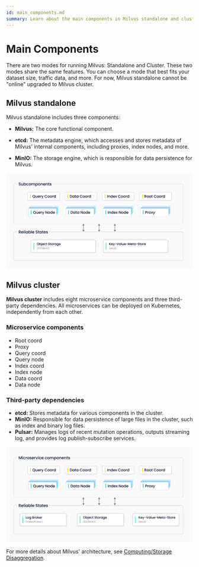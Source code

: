 ```yaml
---
id: main_components.md
summary: Learn about the main components in Milvus standalone and cluster.
---
```


# Main Components

There are two modes for running Milvus: Standalone and Cluster. These two modes share the same features. You can choose a mode that best fits your dataset size, traffic data, and more. For now, Milvus standalone cannot be "online" upgraded to Milvus cluster. 

## Milvus standalone

 Milvus standalone includes three components:

- **Milvus:** The core functional component. 

- **etcd:** The metadata engine, which accesses and stores metadata of Milvus' internal components, including proxies, index nodes, and more. 

- **MinIO:** The storage engine, which is responsible for data persistence for Milvus.

![Standalone_architecture](../../../../assets/standalone_architecture.jpg "Milvus standalone architecture.")

## Milvus cluster

**Milvus cluster** includes eight microservice components and three third-party dependencies. All microservices can be deployed on Kubernetes, independently from each other. 

### Microservice components

- Root coord
- Proxy 
- Query coord 
- Query node 
- Index coord 
- Index node 
- Data coord 
- Data node

### Third-party dependencies

- **etcd:** Stores metadata for various components in the cluster. 
- **MinIO:**  Responsible for data persistence of large files in the cluster, such as index and binary log files. 
- **Pulsar:** Manages logs of recent mutation operations, outputs streaming log, and provides log publish-subscribe services.

![Distributed_architecture](../../../../assets/distributed_architecture.jpg "Milvus cluster architecture.")

For more details about Milvus' architecture, see [Computing/Storage Disaggregation](four_layers.md).
